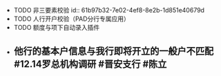 - TODO 非三要素校验
  id:: 61b97b32-7e02-4ef8-8e2b-1d851e40679d
- TODO 人行开户校验（PAD分行专属应用）
- TODO 额度与项下自动录入插件
- 他行的基本户信息与我行即将开立的一般户不匹配 #12.14罗总机构调研 #晋安支行 #陈立
	-